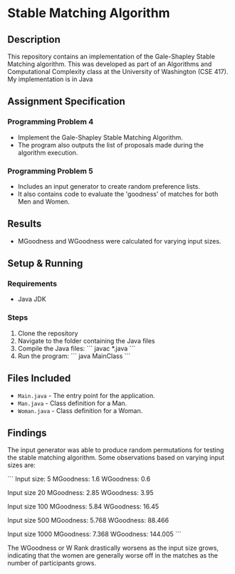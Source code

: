 # Stable Matching Algorithm

## Description
This repository contains an implementation of the Gale-Shapley Stable Matching algorithm. This was developed as part of an Algorithms and Computational Complexity class at the University of Washington (CSE 417). My implementation is in Java

## Assignment Specification

### Programming Problem 4
- Implement the Gale-Shapley Stable Matching Algorithm.
- The program also outputs the list of proposals made during the algorithm execution.

### Programming Problem 5
- Includes an input generator to create random preference lists.
- It also contains code to evaluate the 'goodness' of matches for both Men and Women.

## Results

- MGoodness and WGoodness were calculated for varying input sizes.

## Setup & Running

### Requirements
- Java JDK

### Steps
1. Clone the repository
2. Navigate to the folder containing the Java files
3. Compile the Java files:
   \`\`\`
   javac *.java
   \`\`\`
4. Run the program:
   \`\`\`
   java MainClass
   \`\`\`

## Files Included

- `Main.java` - The entry point for the application.
- `Man.java` - Class definition for a Man.
- `Woman.java` - Class definition for a Woman.

## Findings

The input generator was able to produce random permutations for testing the stable matching algorithm. Some observations based on varying input sizes are:

\`\`\`
Input size: 5
MGoodness: 1.6
WGoodness: 0.6

Input size 20
MGoodness: 2.85
WGoodness: 3.95

Input size 100
MGoodness: 5.84
WGoodness: 16.45

Input size 500
MGoodness: 5.768
WGoodness: 88.466

Input size 1000
MGoodness: 7.368
WGoodness: 144.005
\`\`\`

The WGoodness or W Rank drastically worsens as the input size grows, indicating that the women are generally worse off in the matches as the number of participants grows.
